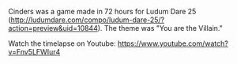 Cinders was a game made in 72 hours for Ludum Dare 25 (http://ludumdare.com/compo/ludum-dare-25/?action=preview&uid=10844). The theme was "You are the Villain."

Watch the timelapse on Youtube: https://www.youtube.com/watch?v=Fnv5LFWIur4
